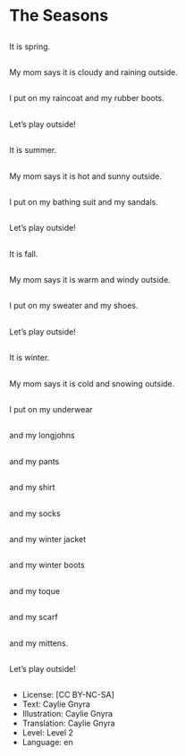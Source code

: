 # The Seasons

##
It is spring.

##
My mom says it is cloudy and raining outside.

##
I put on my raincoat and my rubber boots.

##
Let’s play outside!

##
It is summer.

##
My mom says it is hot and sunny outside.

##
I put on my bathing suit and my sandals.

##
Let’s play outside!

##
It is fall.

##
My mom says it is warm and windy outside.

##
I put on my sweater and my shoes.

##
Let’s play outside!

##
It is winter.

##
My mom says it is cold and snowing outside.

##
I put on my underwear

##
and my longjohns

##
and my pants

##
and my shirt

##
and my socks

##
and my winter jacket

##
and my winter boots

##
and my toque

##
and my scarf

##
and my mittens.

##
Let’s play outside!

##
* License: [CC BY-NC-SA]
* Text: Caylie Gnyra
* Illustration: Caylie Gnyra
* Translation: Caylie Gnyra
* Level: Level 2
* Language: en
